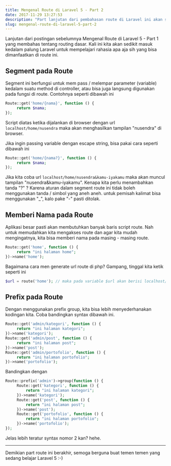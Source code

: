 ```yaml
---
title: Mengenal Route di Laravel 5 - Part 2
date: 2017-11-29 13:27:53
description: "Part lanjutan dari pembahasan route di Laravel ini akan sedikit masuk kedalam samudra routing nya Laravel. Yuk mari kita simak biar kita pinter :-)"
slug: mengenal-route-di-laravel-5-part-2
---
```


Lanjutan dari postingan sebelumnya Mengenal Route di Laravel 5 - Part 1 yang membahas tentang routing dasar. Kali ini kita akan sedikit masuk kedalam palung Laravel untuk mempelajari rahasia apa aja sih yang bisa dimanfaatkan di route ini.

## Segment pada Route
Segment ini berfungsi untuk mem pass / melempar parameter (variable) kedalam suatu method di controller, atau bisa juga langsung digunakan pada fungsi di route. Contohnya seperti dibawah ini

```php
Route::get('home/{nama}', function () {
     return $nama;
});
```

Script diatas ketika dijalankan di browser dengan url `localhost/home/nusendra` maka akan menghasilkan tampilan "nusendra" di browser.

Jika ingin passing variable dengan escape string, bisa pakai cara seperti dibawah ini

```php
Route::get('home/{nama?}', function () {
     return $nama;
});
```

Jika kita coba url `localhost/home/nusendra&kamu-iyakamu` maka akan muncul tampilan "nusendra&kamu-iyakamu". Kenapa kita perlu menambahkan tanda "?" ? Karena aturan dalam segment route ini tidak boleh menggunakan tanda / simbol yang aneh aneh. untuk pemisah kalimat bisa menggunakan "\_", kalo pake "-" pasti ditolak.

## Memberi Nama pada Route

Aplikasi besar pasti akan membutuhkan banyak baris script route. Nah untuk memudahkan kita mengakses route dan agar kita mudah mengingatnya, kita bisa memberi nama pada masing - masing route.

```php
Route::get('home', function () {
     return "ini halaman home";
})->name('home');
```

Bagaimana cara men generate url route di php? Gampang, tinggal kita ketik seperti ini

```php
$url = route('home'); // maka pada variable $url akan berisi localhost/home
```

## Prefix pada Route

Dengan menggunakan prefix group, kita bisa lebih menyederhanakan kodingan kita. Coba bandingkan syntax dibawah ini.

```php
Route::get('admin/kategori', function () {
     return "ini halaman kategori";
})->name('kategori');
Route::get('admin/post', function () {
     return "ini halaman post";
})->name('post');
Route::get('admin/portofolio', function () {
     return "ini halaman portofolio";
})->name('portofolio');
```

Bandingkan dengan

```php
Route::prefix('admin')->group(function () {
     Route::get('kategori', function () {
         return "ini halaman kategori";
     })->name('kategori');
     Route::get('post', function () {
         return "ini halaman post";
     })->name('post');
     Route::get('portofolio', function () {
         return "ini halaman portofolio";
     })->name('portofolio');
});
```

Jelas lebih teratur syntax nomor 2 kan? hehe.

<hr/>

Demikian part route ini berakhir, semoga berguna buat temen temen yang sedang belajar Laravel 5 :-)

